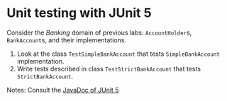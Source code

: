 # Unit testing with JUnit 5

Consider the *Banking* domain of previous labs: `AccountHolder`s, `BankAccount`s, and their implementations.

1. Look at the class `TestSimpleBankAccount` that tests `SimpleBankAccount` implementation.
2. Write tests described in class `TestStrictBankAccount` that tests `StrictBankAccount`.

Notes: Consult the [JavaDoc of JUnit 5](https://junit.org/junit5/docs/5.0.1/api/org/junit/jupiter/api/package-summary.html)
